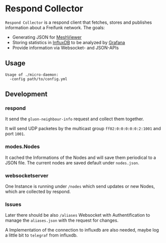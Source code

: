 # Respond Collector

`Respond Collector` is a respond client that fetches, stores and publishes information about a Freifunk network. The goals:
* Generating JSON for [MeshViewer](https://github.com/ffnord/meshviewer)
* Storing statistics in [InfluxDB](https://influxdata.com/) to be analyzed by [Grafana](http://grafana.org/)
* Provide information via Websocket- and JSON-APIs

## Usage
```
Usage of ./micro-daemon:
  -config path/to/config.yml
```

## Development
### respond
It send the `gluon-neighbour-info` request and collect them together.

It will send UDP packetes by the multicast group `ff02:0:0:0:0:0:2:1001` and port `1001`.

### modes.Nodes
It cached the Informations of the Nodes and will save them periodical to a JSON file.
The current nodes are saved default under `nodes.json`.


### websocketserver
One Instance is running under `/nodes` which send updates or new Nodes,
 which are collected by respond.

### Issues
Later there should be also `/aliases` Websocket with Authentification to manage the `aliases.json` with the request for changes.

A Implementation of the connection to influxdb are also needed, maybe log a little bit to `telegraf` from influxdb.
